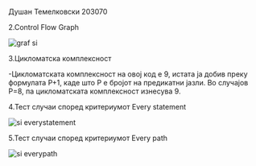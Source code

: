 Душан Темелковски 203070


2.Control Flow Graph



![graf si](https://user-images.githubusercontent.com/100302884/171935968-467dcb2f-5881-48e4-842f-1a7497e4cf5b.png)





3.Цикломатска комплексност


-Цикломатската комплексност на овој код е 9, истата ја добив преку формулата P+1, каде што P е бројот на предикатни јазли. Во случајoв P=8, па цикломатската комплексност изнесува 9.



4.Тест случаи според критериумот Every statement



![si everystatement](https://user-images.githubusercontent.com/100302884/171937002-dc3ecb98-2a75-4ef4-bb3b-719be0be5382.png)




5.Тест случаи според критериумот Every path







![si everypath](https://user-images.githubusercontent.com/100302884/171937224-44617a4b-1106-4dfd-a0a4-fced9f168d52.png)
